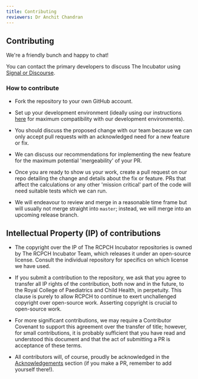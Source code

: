```yaml
---
title: Contributing
reviewers: Dr Anchit Chandran
---
```


## Contributing

We're a friendly bunch and happy to chat!

You can contact the primary developers to discuss The Incubator using [Signal or Discourse](../about/contact.md).

### How to contribute

- Fork the repository to your own GitHub account.
  
- Set up your development environment (ideally using our instructions [here](./local-dev/local-dev-env.md) for maximum compatibility with our development environments).
  
- You should discuss the proposed change with our team because we can only accept pull requests with an acknowledged need for a new feature or fix.
  
- We can discuss our recommendations for implementing the new feature for the maximum potential 'mergeability' of your PR.
  
- Once you are ready to show us your work, create a pull request on our repo detailing the change and details about the fix or feature. PRs that affect the calculations or any other 'mission critical' part of the code will need suitable tests which we can run.
  
- We will endeavour to review and merge in a reasonable time frame but will usually not merge straight into `master`; instead, we will merge into an upcoming release branch.

## Intellectual Property (IP) of contributions

- The copyright over the IP of The RCPCH Incubator repositories is owned by The RCPCH Incubator Team, which releases it under an open-source license. Consult the individual repository for specifics on which license we have used.

- If you submit a contribution to the repository, we ask that you agree to transfer all IP rights of the contribution, both now and in the future, to the Royal College of Paediatrics and Child Health, in perpetuity. This clause is purely to allow RCPCH to continue to exert unchallenged copyright over open-source work. Asserting copyright is crucial to open-source work.

- For more significant contributions, we may require a Contributor Covenant to support this agreement over the transfer of title; however, for small contributions, it is probably sufficient that you have read and understood this document and that the act of submitting a PR is acceptance of these terms.

- All contributors will, of course, proudly be acknowledged in the [Acknowledgements](../about/acknowledgements.md) section (if you make a PR, remember to add yourself there!).
